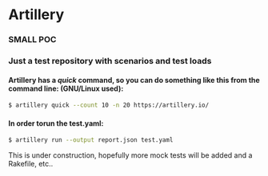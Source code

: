 # Artillery

### SMALL POC 

###  Just a test repository with scenarios and test loads 

#### Artillery has a *quick* command, so you can do something like this from the command line: (GNU/Linux used):
```bash
$ artillery quick --count 10 -n 20 https://artillery.io/
 ```

 #### In order torun the test.yaml:
 ```bash
$ artillery run --output report.json test.yaml
```

 This is under construction, hopefully more mock tests will be added and a Rakefile, etc..
